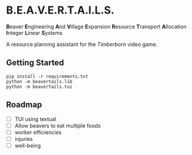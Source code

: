 # B.E.A.V.E.R.T.A.I.L.S.

**B**eaver
**E**ngineering
**A**nd
**V**illage
**E**xpansion
**R**esource
**T**ransport
**A**llocation
**I**nteger
**L**inear
**S**ystems

A resource planning assistant for the *Timberborn* video game.

## Getting Started

```
pip install -r requirements.txt
python -m beavertails.lib
python -m beavertails.tui
```

## Roadmap

- [ ] TUI using textual
- [ ] Allow beavers to eat multiple foods
- [ ] worker efficiencies
- [ ] injuries
- [ ] well-being